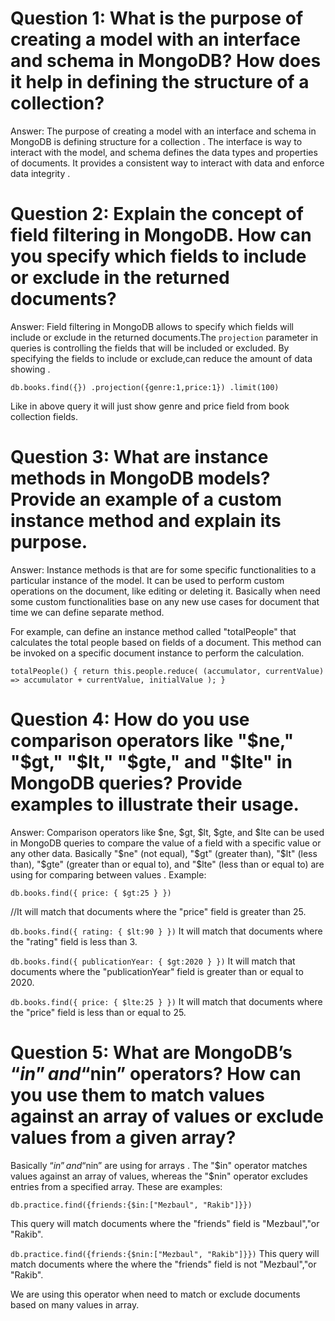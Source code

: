 # Question 1: What is the purpose of creating a model with an interface and schema in MongoDB? How does it help in defining the structure of a collection?

Answer: The purpose of creating a model with an interface and schema in MongoDB is defining structure for a collection .
The interface is way to interact with the model, and schema defines the data types and properties of documents.
It provides a consistent way to interact with data and enforce data integrity .

# Question 2: Explain the concept of field filtering in MongoDB. How can you specify which fields to include or exclude in the returned documents?

Answer: Field filtering in MongoDB allows to specify which fields will include or exclude in the returned documents.The `projection` parameter in queries is controlling the fields that will be included or excluded. By specifying the fields to include or exclude,can reduce the amount of data showing .

`db.books.find({})
.projection({genre:1,price:1})
.limit(100)`

Like in above query it will just show genre and price field from book collection fields.

# Question 3: What are instance methods in MongoDB models? Provide an example of a custom instance method and explain its purpose.

Answer:
Instance methods is that are for some specific functionalities to a particular instance of the model. It can be used to perform custom operations on the document, like editing or deleting it.
Basically when need some custom functionalities base on any new use cases for document that time we can define separate method.

For example, can define an instance method called "totalPeople" that calculates the total people based on fields of a document. This method can be invoked on a specific document instance to perform the calculation.

`totalPeople() {
return this.people.reduce(
(accumulator, currentValue) => accumulator + currentValue,
initialValue
);
}`

# Question 4: How do you use comparison operators like "$ne," "$gt," "$lt," "$gte," and "$lte" in MongoDB queries? Provide examples to illustrate their usage.

Answer:
Comparison operators like $ne, $gt, $lt, $gte, and $lte can be used in MongoDB queries to compare the value of a field with a specific value or any other data. Basically "$ne" (not equal), "$gt" (greater than), "$lt" (less than), "$gte" (greater than or equal to), and "$lte" (less than or equal to) are using for comparing between values .
Example:

`db.books.find({ price: { $gt:25 } })`

//It will match that documents where the "price" field is greater than 25.

`db.books.find({ rating: { $lt:90 } })`
It will match that documents where the "rating" field is less than 3.

`db.books.find({ publicationYear: { $gt:2020 } })`
It will match that documents where the "publicationYear" field is greater than or equal to 2020.

`db.books.find({ price: { $lte:25 } })`
It will match that documents where the "price" field is less than or equal to 25.

# Question 5: What are MongoDB’s “$in” and “$nin” operators? How can you use them to match values against an array of values or exclude values from a given array?

Basically “$in” and “$nin” are using for arrays . The "$in" operator matches values against an array of values, whereas the "$nin" operator excludes entries from a specified array. These are examples:

`db.practice.find({friends:{$in:["Mezbaul", "Rakib"]}})`

This query will match documents where the "friends" field is "Mezbaul","or "Rakib".

`db.practice.find({friends:{$nin:["Mezbaul", "Rakib"]}})`
This query will match documents where the where the "friends" field is not "Mezbaul","or "Rakib".

We are using this operator when need to match or exclude documents based on many values in array.

